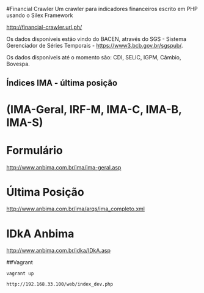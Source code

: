 #Financial Crawler
Um crawler para indicadores financeiros escrito em PHP usando o Silex Framework

http://financial-crawler.url.ph/

Os dados disponíveis estão vindo do BACEN, através do SGS - Sistema Gerenciador de Séries Temporais - https://www3.bcb.gov.br/sgspub/.

Os dados disponíveis até o momento são: CDI, SELIC, IGPM, Câmbio, Bovespa.

Índices IMA - última posição
----------------------------

(IMA-Geral, IRF-M, IMA-C, IMA-B, IMA-S)
======================================

Formulário
=======

http://www.anbima.com.br/ima/ima-geral.asp

Última Posição
=======

http://www.anbima.com.br/ima/arqs/ima_completo.xml

IDkA Anbima
=======

http://www.anbima.com.br/idka/IDkA.asp

##Vagrant

~~~
vagrant up

http://192.168.33.100/web/index_dev.php
